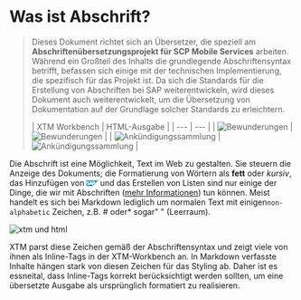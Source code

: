 # Was ist Abschrift?

> Dieses Dokument richtet sich an Übersetzer, die speziell am **Abschriftenübersetzungsprojekt für SCP Mobile Services** arbeiten. Während ein Großteil des Inhalts die grundlegende Abschriftensyntax betrifft, befassen sich einige mit der technischen Implementierung, die spezifisch für das Projekt ist. Da sich die Standards für die Erstellung von Abschriften bei SAP weiterentwickeln, wird dieses Dokument auch weiterentwickelt, um die Übersetzung von Dokumentation auf der Grundlage solcher Standards zu erleichtern.
>
> \| XTM Workbench \| HTML-Ausgabe \|
> \| --- \| --- \|
> \| ![Bewunderungen](images/admonitions_static_xtm.jpg) \| ![Bewunderungen](images/admonitions_static_html.jpg) \|
> \| ![Ankündigungssammlung](images/admonitions_collapsible_xtm.jpg) \| ![Ankündigungssammlung](images/admonitions_collapsible_html.jpg) \|

Die Abschrift ist eine Möglichkeit, Text im Web zu gestalten. Sie steuern die Anzeige des Dokuments; die Formatierung von Wörtern als **fett** oder *kursiv*, das Hinzufügen von ![Bildern](images/sap.jpg) und das Erstellen von Listen sind nur einige der Dinge, die wir mit Abschriften ([mehr Informationen](https://www.markdownguide.org/getting-started/)) tun können. Meist handelt es sich bei Markdown lediglich um normalen Text mit einigen`non-alphabetic` Zeichen, z.B. # oder* sogar" " (Leerraum).

![xtm und html](images/markdown.jpg)

XTM parst diese Zeichen gemäß der Abschriftensyntax und zeigt viele von ihnen als Inline-Tags in der XTM-Workbench an. In Markdown verfasste Inhalte hängen stark von diesen Zeichen für das Styling ab. Daher ist es essneital, dass Inline-Tags korrekt berücksichtigt werden sollten, um eine übersetzte Ausgabe als ursprünglich formatiert zu realisieren.